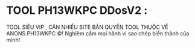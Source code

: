 # TOOL PH13WKPC DDosV2 :
TOOL SIÊU VIP , CÂN NHIỀU SITE
BẢN QUYỀN TOOL THUỘC VỀ ANONS.PH13WKPC ©! Nghiêm cấm mọi hành vi sao chép biến thành của mình!
